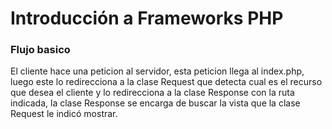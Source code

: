 # Introducción a Frameworks PHP

### Flujo basico
El cliente hace una peticion al servidor, esta peticion llega al index.php, luego este lo redirecciona a la clase Request que detecta cual es el recurso que desea el cliente y lo redirecciona a la clase Response con la ruta indicada, la clase Response se encarga de buscar la vista que la clase Request le indicó mostrar.
